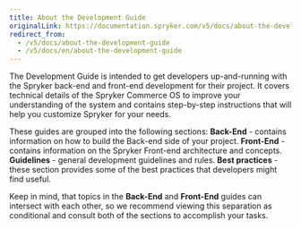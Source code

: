 ```yaml
---
title: About the Development Guide
originalLink: https://documentation.spryker.com/v5/docs/about-the-development-guide
redirect_from:
  - /v5/docs/about-the-development-guide
  - /v5/docs/en/about-the-development-guide
---
```


The Development Guide is intended to get developers up-and-running with the Spryker back-end and front-end development for their project.  It covers technical details of the Spryker Commerce OS to improve your understanding of the system and contains step-by-step instructions that will help you customize Spryker for your needs. 

These guides are grouped into the following sections:
**Back-End** - contains information on how to build the Back-end side of your project.
**Front-End** -  contains information on the Spryker Front-end architecture and concepts.
**Guidelines** - general development guidelines and rules.
**Best practices** - these section provides some of the best practices that developers might find useful.

Keep in mind, that topics in the **Back-End** and **Front-End** guides can intersect with each other, so we recommend viewing this separation as conditional and consult both of the sections to accomplish your tasks.
